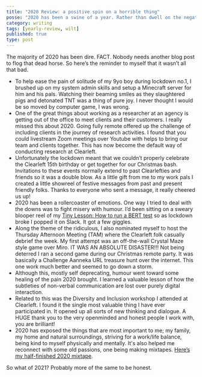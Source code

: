 ```yaml
---
title: "2020 Review: a positive spin on a horrible thing"
posse: "2020 has been a swine of a year. Rather than dwell on the negatives I wanted to share some of the positives."
category: writing
tags: [yearly-review, wilt]
published: true
type: post
---
```


The majority of 2020 has been dire. FACT. Nobody needs another blog post to flog that dead horse. So here’s the reminder to myself that it wasn’t all that bad.

* To help ease the pain of solitude of my 9yo boy during lockdown no.1, I brushed up on my system admin skills and setup a Minecraft server for him and his pals. Watching their beaming smiles as they slaughtered pigs and detonated TNT was a thing of pure joy. I never thought I would be so moved by computer game, I was wrong.
* One of the great things about working as a researcher at an agency is getting out of the office to meet clients and their customers. I really missed this about 2020. Going fully remote offered up the challenge of including clients in the journey of research activities. I found that you could livestream Zoom meetings over Youtube with helps to bring our team and clients together. This has now become the default way of conducting research at Clearleft.
* Unfortunately the lockdown meant that we couldn’t properly celebrate the Clearleft 15th birthday or get together for our Christmas bash. Invitations to these events normally extend to past Clearlefties and friends so it was a double blow. As a little gift from me to my work pals I created a little showreel of festive messages from past and present friendly folks. Thanks to everyone who sent a message, it really cheered us up!
* 2020 has been a rollercoaster of emotions. One way I tried to deal with the downs was to fight misery with humour. I’d been sitting on a sweary blooper reel of my [Tiny Lesson: How to run a BERT test](https://clearleft.com/posts/tiny-lesson-how-to-run-a-bert-test) so as lockdown broke I popped it on Slack. It got a few giggles.
* Along the theme of the ridiculous, I also nominated myself to host the Thursday Afternoon Meeting (TAM) where the Clearleft folk casually debrief the week. My first attempt was an off-the-wall Crystal Maze style game over Miro. IT WAS AN ABSOLUTE DISASTER!!! Not being deterred I ran a second game during our Christmas remote party. It was basically a Challenge Aanneka URL treasure hunt over the internet. This one work much better and seemed to go down a storm.
* Although this, mostly self deprecating, humour went toward some healing of the pain 2020 brought. I learned a valuable lesson of how the subtleties of non-verbal communication are lost over purely digital interaction.
* Related to this was the Diversity and Inclusion workshop I attended at Clearleft. I found it the single most valuable thing I have ever participated in. It opened up all sorts of new thinking and dialogue. A HUGE thank you to the very openminded and honest people I work with, you are brilliant!
* 2020 has exposed the things that are most important to me; my family, my home and natural surroundings, striving for a work/life balance, being kind to myself physically and mentally. It's also helped me reconnect with some old passions, one being making mixtapes. [Here’s my half-finished 2020 mixtape](https://soundcloud.com/user-181218832/jammin-barry-presents-2020-mixtape-roughcut).

So what of 2021? Probably more of the same to be honest.
